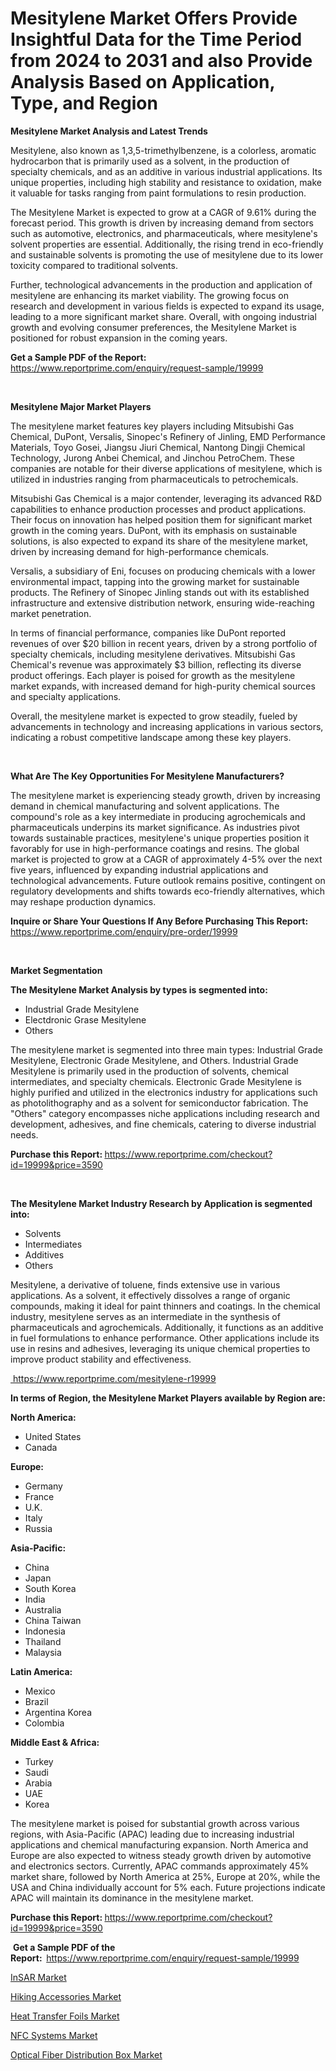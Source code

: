<p><h1>Mesitylene Market Offers Provide Insightful Data for the Time Period from 2024 to 2031 and also Provide Analysis Based on Application, Type, and Region</h1></p><p><strong>Mesitylene Market Analysis and Latest Trends</strong></p>
<p><p>Mesitylene, also known as 1,3,5-trimethylbenzene, is a colorless, aromatic hydrocarbon that is primarily used as a solvent, in the production of specialty chemicals, and as an additive in various industrial applications. Its unique properties, including high stability and resistance to oxidation, make it valuable for tasks ranging from paint formulations to resin production.</p><p>The Mesitylene Market is expected to grow at a CAGR of 9.61% during the forecast period. This growth is driven by increasing demand from sectors such as automotive, electronics, and pharmaceuticals, where mesitylene's solvent properties are essential. Additionally, the rising trend in eco-friendly and sustainable solvents is promoting the use of mesitylene due to its lower toxicity compared to traditional solvents. </p><p>Further, technological advancements in the production and application of mesitylene are enhancing its market viability. The growing focus on research and development in various fields is expected to expand its usage, leading to a more significant market share. Overall, with ongoing industrial growth and evolving consumer preferences, the Mesitylene Market is positioned for robust expansion in the coming years.</p></p>
<p><strong>Get a Sample PDF of the Report:&nbsp;</strong> <a href="https://www.reportprime.com/enquiry/request-sample/19999?utm_campaign=1088&utm_medium=2&utm_source=Github&utm_content=ia&utm_term=24112024&utm_id=mesitylene">https://www.reportprime.com/enquiry/request-sample/19999</a></p>
<p>&nbsp;</p>
<p><strong>Mesitylene Major Market Players</strong></p>
<p><p>The mesitylene market features key players including Mitsubishi Gas Chemical, DuPont, Versalis, Sinopec's Refinery of Jinling, EMD Performance Materials, Toyo Gosei, Jiangsu Jiuri Chemical, Nantong Dingji Chemical Technology, Jurong Anbei Chemical, and Jinchou PetroChem. These companies are notable for their diverse applications of mesitylene, which is utilized in industries ranging from pharmaceuticals to petrochemicals.</p><p>Mitsubishi Gas Chemical is a major contender, leveraging its advanced R&D capabilities to enhance production processes and product applications. Their focus on innovation has helped position them for significant market growth in the coming years. DuPont, with its emphasis on sustainable solutions, is also expected to expand its share of the mesitylene market, driven by increasing demand for high-performance chemicals.</p><p>Versalis, a subsidiary of Eni, focuses on producing chemicals with a lower environmental impact, tapping into the growing market for sustainable products. The Refinery of Sinopec Jinling stands out with its established infrastructure and extensive distribution network, ensuring wide-reaching market penetration.</p><p>In terms of financial performance, companies like DuPont reported revenues of over $20 billion in recent years, driven by a strong portfolio of specialty chemicals, including mesitylene derivatives. Mitsubishi Gas Chemical's revenue was approximately $3 billion, reflecting its diverse product offerings. Each player is poised for growth as the mesitylene market expands, with increased demand for high-purity chemical sources and specialty applications.</p><p>Overall, the mesitylene market is expected to grow steadily, fueled by advancements in technology and increasing applications in various sectors, indicating a robust competitive landscape among these key players.</p></p>
<p>&nbsp;</p>
<p><strong>What Are The Key Opportunities For Mesitylene Manufacturers?</strong></p>
<p><p>The mesitylene market is experiencing steady growth, driven by increasing demand in chemical manufacturing and solvent applications. The compound's role as a key intermediate in producing agrochemicals and pharmaceuticals underpins its market significance. As industries pivot towards sustainable practices, mesitylene's unique properties position it favorably for use in high-performance coatings and resins. The global market is projected to grow at a CAGR of approximately 4-5% over the next five years, influenced by expanding industrial applications and technological advancements. Future outlook remains positive, contingent on regulatory developments and shifts towards eco-friendly alternatives, which may reshape production dynamics.</p></p>
<p><strong>Inquire or Share Your Questions If Any Before Purchasing This Report:</strong> <a href="https://www.reportprime.com/enquiry/pre-order/19999?utm_campaign=1088&utm_medium=2&utm_source=Github&utm_content=ia&utm_term=24112024&utm_id=mesitylene">https://www.reportprime.com/enquiry/pre-order/19999</a></p>
<p>&nbsp;</p>
<p><strong>Market Segmentation</strong></p>
<p><strong>The Mesitylene Market Analysis by types is segmented into:</strong></p>
<p><ul><li>Industrial Grade Mesitylene</li><li>Electdronic Grase Mesitylene</li><li>Others</li></ul></p>
<p><p>The mesitylene market is segmented into three main types: Industrial Grade Mesitylene, Electronic Grade Mesitylene, and Others. Industrial Grade Mesitylene is primarily used in the production of solvents, chemical intermediates, and specialty chemicals. Electronic Grade Mesitylene is highly purified and utilized in the electronics industry for applications such as photolithography and as a solvent for semiconductor fabrication. The "Others" category encompasses niche applications including research and development, adhesives, and fine chemicals, catering to diverse industrial needs.</p></p>
<p><strong>Purchase this Report:&nbsp;</strong><a href="https://www.reportprime.com/checkout?id=19999&price=3590&utm_campaign=1088&utm_medium=2&utm_source=Github&utm_content=ia&utm_term=24112024&utm_id=mesitylene">https://www.reportprime.com/checkout?id=19999&price=3590</a></p>
<p>&nbsp;</p>
<p><strong>The Mesitylene Market Industry Research by Application is segmented into:</strong></p>
<p><ul><li>Solvents</li><li>Intermediates</li><li>Additives</li><li>Others</li></ul></p>
<p><p>Mesitylene, a derivative of toluene, finds extensive use in various applications. As a solvent, it effectively dissolves a range of organic compounds, making it ideal for paint thinners and coatings. In the chemical industry, mesitylene serves as an intermediate in the synthesis of pharmaceuticals and agrochemicals. Additionally, it functions as an additive in fuel formulations to enhance performance. Other applications include its use in resins and adhesives, leveraging its unique chemical properties to improve product stability and effectiveness.</p></p>
<p><a href="https://www.reportprime.com/mesitylene-r19999?utm_campaign=1088&utm_medium=2&utm_source=Github&utm_content=ia&utm_term=24112024&utm_id=mesitylene">&nbsp;https://www.reportprime.com/mesitylene-r19999</a></p>
<p><strong>In terms of Region, the Mesitylene Market Players available by Region are:</strong></p>
<p>
    <p> <strong> North America: </strong>
        <ul>
            <li>United States</li>
            <li>Canada</li>
        </ul>
        </p> 
    <p> <strong> Europe: </strong>
        <ul>
            <li>Germany</li>
            <li>France</li>
            <li>U.K.</li>
            <li>Italy</li>
            <li>Russia</li>
        </ul>
        </p> 
    <p> <strong> Asia-Pacific: </strong>
        <ul>
            <li>China</li>
            <li>Japan</li>
            <li>South Korea</li>
            <li>India</li>
            <li>Australia</li>
            <li>China Taiwan</li>
            <li>Indonesia</li>
            <li>Thailand</li>
            <li>Malaysia</li>
        </ul>
        </p> 
    <p> <strong> Latin America: </strong>
        <ul>
            <li>Mexico</li>
            <li>Brazil</li>
            <li>Argentina Korea</li>
            <li>Colombia</li>
        </ul>
        </p> 
    <p> <strong> Middle East & Africa: </strong>
        <ul>
            <li>Turkey</li>
            <li>Saudi</li>
            <li>Arabia</li>
            <li>UAE</li>
            <li>Korea</li>
        </ul>
    </p>
    </p>
<p><p>The mesitylene market is poised for substantial growth across various regions, with Asia-Pacific (APAC) leading due to increasing industrial applications and chemical manufacturing expansion. North America and Europe are also expected to witness steady growth driven by automotive and electronics sectors. Currently, APAC commands approximately 45% market share, followed by North America at 25%, Europe at 20%, while the USA and China individually account for 5% each. Future projections indicate APAC will maintain its dominance in the mesitylene market.</p></p>
<p><strong>Purchase this Report: </strong><a href="https://www.reportprime.com/checkout?id=19999&price=3590&utm_campaign=1088&utm_medium=2&utm_source=Github&utm_content=ia&utm_term=24112024&utm_id=mesitylene">https://www.reportprime.com/checkout?id=19999&price=3590</a></p>
<p>&nbsp;<strong>Get a Sample PDF of the Report:&nbsp;&nbsp;</strong><a href="https://www.reportprime.com/enquiry/request-sample/19999?utm_campaign=1088&utm_medium=2&utm_source=Github&utm_content=ia&utm_term=24112024&utm_id=mesitylene">https://www.reportprime.com/enquiry/request-sample/19999</a></p>
<p><strong></strong></p>
<p><p><a href="https://issuu.com/reportprime-2/docs/insar-market-size-2030.pptx_6af8b50c9bf31e?utm_campaign=1088&utm_medium=2&utm_source=Github&utm_content=ia&utm_term=24112024&utm_id=mesitylene">InSAR Market</a></p><p><a href="https://www.linkedin.com/pulse/hiking-accessories-landscape-product-spectrum-market-trajectories-range?utm_campaign=1088&utm_medium=2&utm_source=Github&utm_content=ia&utm_term=24112024&utm_id=mesitylene">Hiking Accessories Market</a></p><p><a href="https://www.linkedin.com/pulse/future-trends-global-heat-transfer-foils-market-insights-bj3ne?utm_campaign=1088&utm_medium=2&utm_source=Github&utm_content=ia&utm_term=24112024&utm_id=mesitylene">Heat Transfer Foils Market</a></p><p><a href="https://issuu.com/reportprime-2/docs/nfc-systems-market-size-2030.pptx_afb99dfc8f39da?utm_campaign=1088&utm_medium=2&utm_source=Github&utm_content=ia&utm_term=24112024&utm_id=mesitylene">NFC Systems Market</a></p><p><a href="https://www.linkedin.com/pulse/sustainability-trends-optical-fiber-distribution-box-industry-ztuae?utm_campaign=1088&utm_medium=2&utm_source=Github&utm_content=ia&utm_term=24112024&utm_id=mesitylene">Optical Fiber Distribution Box Market</a></p></p>